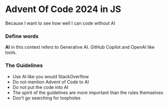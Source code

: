 # Advent Of Code 2024 in JS

Because I want to see how well I can code without AI

### Define words

**AI** in this context refers to Generative AI. GitHub Copilot and OpenAI like tools.

### The Guidelines

-   Use AI like you would StackOverflow
-   Do not mention Advent of Code to AI
-   Do not put the code into AI
-   The spirit of the guidelines are more important than the rules themselves
-   Don't go searching for loopholes
